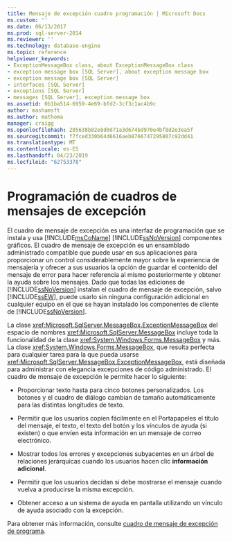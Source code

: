 ```yaml
---
title: Mensaje de excepción cuadro programación | Microsoft Docs
ms.custom: ''
ms.date: 06/13/2017
ms.prod: sql-server-2014
ms.reviewer: ''
ms.technology: database-engine
ms.topic: reference
helpviewer_keywords:
- ExceptionMessageBox class, about ExceptionMessageBox class
- exception message box [SQL Server], about exception message box
- exception message box [SQL Server]
- interfaces [SQL Server]
- exceptions [SQL Server]
- messages [SQL Server], exception message box
ms.assetid: 0b1ba514-6959-4e69-bfd2-3cf3c1ac4b9c
author: mashamsft
ms.author: mathoma
manager: craigg
ms.openlocfilehash: 205638b82e8d0d71a3d674bd970e4bf8d2e3ea5f
ms.sourcegitcommit: f7fced330b64d6616aeb8766747295807c92dd41
ms.translationtype: MT
ms.contentlocale: es-ES
ms.lasthandoff: 04/23/2019
ms.locfileid: "62753378"
---
```

# <a name="exception-message-box-programming"></a>Programación de cuadros de mensajes de excepción
  El cuadro de mensaje de excepción es una interfaz de programación que se instala y usa [!INCLUDE[msCoName](../../includes/msconame-md.md)] [!INCLUDE[ssNoVersion](../../includes/ssnoversion-md.md)] componentes gráficos. El cuadro de mensaje de excepción es un ensamblado administrado compatible que puede usar en sus aplicaciones para proporcionar un control considerablemente mayor sobre la experiencia de mensajería y ofrecer a sus usuarios la opción de guardar el contenido del mensaje de error para hacer referencia al mismo posteriormente y obtener la ayuda sobre los mensajes. Dado que todas las ediciones de [!INCLUDE[ssNoVersion](../../includes/ssnoversion-md.md)] instalan el cuadro de mensaje de excepción, salvo [!INCLUDE[ssEW](../../includes/ssew-md.md)], puede usarlo sin ninguna configuración adicional en cualquier equipo en el que se hayan instalado los componentes de cliente de [!INCLUDE[ssNoVersion](../../includes/ssnoversion-md.md)].  
  
 La clase <xref:Microsoft.SqlServer.MessageBox.ExceptionMessageBox> del espacio de nombres <xref:Microsoft.SqlServer.MessageBox> incluye toda la funcionalidad de la clase <xref:System.Windows.Forms.MessageBox> y más. La clase <xref:System.Windows.Forms.MessageBox>, que resulta perfecta para cualquier tarea para la que pueda usarse <xref:Microsoft.SqlServer.MessageBox.ExceptionMessageBox>, está diseñada para administrar con elegancia excepciones de código administrado. El cuadro de mensaje de excepción le permite hacer lo siguiente:  
  
-   Proporcionar texto hasta para cinco botones personalizados. Los botones y el cuadro de diálogo cambian de tamaño automáticamente para las distintas longitudes de texto.  
  
-   Permitir que los usuarios copien fácilmente en el Portapapeles el título del mensaje, el texto, el texto del botón y los vínculos de ayuda (si existen) o que envíen esta información en un mensaje de correo electrónico.  
  
-   Mostrar todos los errores y excepciones subyacentes en un árbol de relaciones jerárquicas cuando los usuarios hacen clic **información adicional**.  
  
-   Permitir que los usuarios decidan si debe mostrarse el mensaje cuando vuelva a producirse la misma excepción.  
  
-   Obtener acceso a un sistema de ayuda en pantalla utilizando un vínculo de ayuda asociado con la excepción.  
  
 Para obtener más información, consulte [cuadro de mensaje de excepción de programa](../../../2014/database-engine/dev-guide/program-exception-message-box.md).  
  
  
